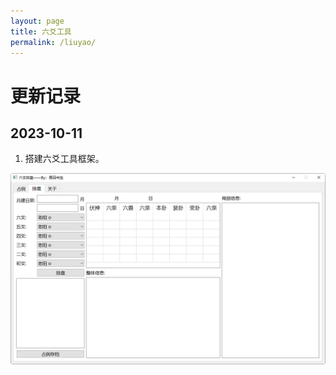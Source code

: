 ```yaml
---
layout: page
title: 六爻工具
permalink: /liuyao/
---
```


# 更新记录

## 2023-10-11

1. 搭建六爻工具框架。

![六爻](/images/liuyao/liuyao_2023-10-11.png)